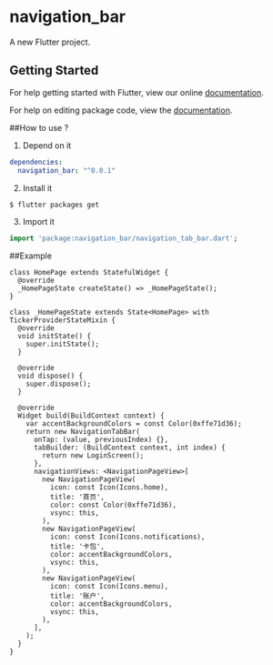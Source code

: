 # navigation_bar

A new Flutter project.

## Getting Started

For help getting started with Flutter, view our online [documentation](https://flutter.io/).

For help on editing package code, view the [documentation](https://flutter.io/developing-packages/).


##How to use ?

1. Depend on it
 
```yaml
dependencies:
  navigation_bar: "^0.0.1"
```

2. Install it
 
```sh
$ flutter packages get
```

3. Import it

```dart
import 'package:navigation_bar/navigation_tab_bar.dart';
```


##Example
```
class HomePage extends StatefulWidget {
  @override
  _HomePageState createState() => _HomePageState();
}

class _HomePageState extends State<HomePage> with TickerProviderStateMixin {
  @override
  void initState() {
    super.initState();
  }

  @override
  void dispose() {
    super.dispose();
  }

  @override
  Widget build(BuildContext context) {
    var accentBackgroundColors = const Color(0xffe71d36);
    return new NavigationTabBar(
      onTap: (value, previousIndex) {},
      tabBuilder: (BuildContext context, int index) {
        return new LoginScreen();
      },
      navigationViews: <NavigationPageView>[
        new NavigationPageView(
          icon: const Icon(Icons.home),
          title: '首页',
          color: const Color(0xffe71d36),
          vsync: this,
        ),
        new NavigationPageView(
          icon: const Icon(Icons.notifications),
          title: '卡包',
          color: accentBackgroundColors,
          vsync: this,
        ),
        new NavigationPageView(
          icon: const Icon(Icons.menu),
          title: '账户',
          color: accentBackgroundColors,
          vsync: this,
        ),
      ],
    );
  }
}
```